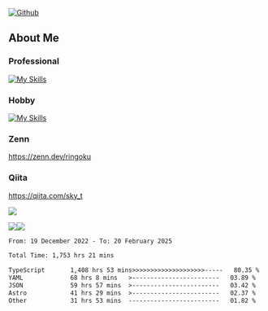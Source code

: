 [![Github](https://img.shields.io/github/followers/skyt-a?label=Follow&style=social)](https://github.com/skyt-a)

## About Me
### Professional
[![My Skills](https://skillicons.dev/icons?i=react,ts,js,nodejs,java,graphql,firebase,githubactions&theme=light)](https://skillicons.dev)
### Hobby
[![My Skills](https://skillicons.dev/icons?i=unity,rust,py&theme=light)](https://skillicons.dev)

### Zenn
https://zenn.dev/ringoku
### Qiita
https://qiita.com/sky_t


![](https://github-profile-summary-cards.vercel.app/api/cards/profile-details?username=skyt-a&theme=default)

![](https://github-profile-summary-cards.vercel.app/api/cards/repos-per-language?username=skyt-a&theme=default)![](https://github-profile-summary-cards.vercel.app/api/cards/stats?username=RinGoku&theme=default)

<!--START_SECTION:waka-->

```txt
From: 19 December 2022 - To: 20 February 2025

Total Time: 1,753 hrs 21 mins

TypeScript       1,408 hrs 53 mins>>>>>>>>>>>>>>>>>>>>-----   80.35 %
YAML             68 hrs 8 mins   >------------------------   03.89 %
JSON             59 hrs 57 mins  >------------------------   03.42 %
Astro            41 hrs 29 mins  >------------------------   02.37 %
Other            31 hrs 53 mins  -------------------------   01.82 %
```

<!--END_SECTION:waka-->
